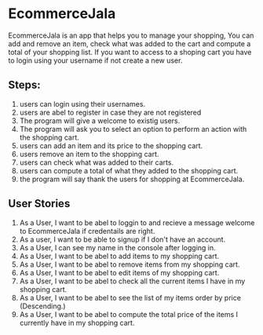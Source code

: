 # EcommerceJala

EcommerceJala is an app that helps you to manage your shopping,
You can add and remove an item, check what was added to the cart 
and compute a total of your shopping list. If you want to access to a shoping cart
you have to login using your username if not create a new user.

## Steps:

1. users can login using their usernames.
2. users are abel to register in case they are not registered
3. The program will give a welcome to existig users.
4. The program will ask you to select an option to perform an action with the shopping cart.
5. users can add an item and its price to the shopping cart.
6. users remove an item to the shopping cart.
7. users can check what was added to their carts.
8. users can compute a total of what they added to the shopping cart.
9. the program will say thank the users for shopping at EcommerceJala.

## User Stories
1. As a User, I want to be abel to loggin to and recieve a message welcome to EcommerceJala if credentails are right.
2. As a user, I want to be able to signup if I don't have an account.
3. As a User, I can see my name in the console after logging in.
4. As a User, I want to be abel to add items to my shopping cart.
5. As a User, I want to be abel to remove items from my shopping cart.
6. As a User, I want to be abel to edit items of my shopping cart. 
7. As a User, I want to be abel to check all the current items I have in my shopping cart.
8. As a User, I want to be abel to see the list of my items order by price (Descending.)
9. As a User, I want to be abel to compute the total price of the items I currently have in my shopping cart.


